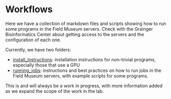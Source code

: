 # Workflows

Here we have a collection of markdown files and scripts showing how to run some programs in the Field Museum servers. Check with the Grainger Bioinformatics Center about getting access to the servers and the configuration of each one. 

Currently, we have two folders:

 * [install_instructions](install_instructions/): installation instructions for non-trivial programs, especially those that use a GPU
 * [running_jobs](running_jobs/): instructions and best practices on how to run jobs in the Field Museum servers, with example scripts for some programs.
 
 This is and will always be a work in progress, with more information added as we expand the scope of the work in the lab.
